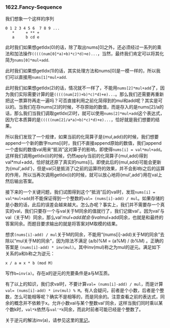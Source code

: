 ### 1622.Fancy-Sequence

我们想象一个这样的序列
```
0 1 2 3 4 5 6  7 8 9 ...
   *     + ** +
   a     b cd e
```
此时我们如果想getIdx(0)的话，除了取出nums[0]之外，还必须经过一系列的乘法和加法操作```(((((num[0]*a)+b)*c)*d)+e)...```，当然，最终我们肯定可以将其化简为```nums[0]*mul+add```.

此时我们如果想getIdx(1)的话，其实处理方法和nums[0]是一模一样的，所以我们可以直接用```nums[1]*mul+add```.

此时我们如果想getIdx(2)的话，情况就不一样了，不能用```nums[2]*mul+add```了，因为我们实际需要计算的是```(((((num[2])+b)*c)*d)+e)...```。那么我们还需要再重新把这一票算符再走一遍吗？可否直接利用之前化简得到的mul和add呢？其实是可以的。当我们在存nums[2]的时候，不存原始的数值，而是存入的是nums[2]/a的话，那么我们当我们调取getIdx(2)时，就可以使用```nums[2]*mul+add```这个表达式，因为它本质算的是```(((((num[2]/a*a)+b)*c)*d)+e)...```，恰好就是我们想要的结果。

所以我们发现了一个规律，如果当前的化简算子是{mul,add}的时候，我们想要append一个新的数字nums[i]时，我们不直接append原始的数值，我们append一个虚拟的数值val用来“抵消”这对算子的影响，即使得```nums[i] = val*mul+add```。这样我们调用getIdx(i)的时候，仍然apply当前的化简算子{mul,add}得到val*mul+add，恰好就还原了真实的nums[i]。即使此后的{mul,add}可能会更新为{mul',add'}，但是val只是抵消了i之前的运算符的效果，并不会影响i之后的运算的作用，所以当再次调用getIdx(i)的时候，就可以放心地将{mul',add'}用在val上然后输出答案。

接下来的一个关键问题，我们试图得到这个“抵消”后的val时，发现```nums[i] = val*mul+add```并不能保证得到一个整数的```val= (nums[i]-add) / mul```。如果存储的是小数的话，此后的误差会越来越大。怎么办呢？事实上，我们并不需要存一个真实的val，我们只要存一个与val关于M同余的值就行了，我们记做val'。因为val'与val（关于M）同余，那么val'*mul+add就会与val*mul+add同余，也就是和最终的答案同余。而题目要求输出的就是将答案对M取模的结果。

想求```(nums[i]-add) / mul```关于M的同余，不能用“(nums[i]-add)关于M的同余”去除以“mul关于M的同余”，因为除法不满足 (a/b)%M = (a%M) / (b%M) 。正确的答案是 ```(nums[i]-add) * inv(mul)```。其中inv(mul)称之为mul的逆元。满足如下关系的a和b称之为逆元：
```
x / a ≡ x * b (mod M)
```
写作```b=inv(a)```。存在a的逆元的充要条件是a与M互质。

有了以上的知识，我们求val时，不要计算```val= (nums[i]-add) / mul```，而是计算```val= (nums[i]-add) * inv(mul) % M```。有人会疑问，前者是个小数，后者是个整数，怎么可能相等呢？确实不是相等的，而是同余的。注意查看之前的表达式，同余的概念并不依赖于x。允许小数val与某个整数val'同余，这样当我们同时乘以某个数k时，```val*k```依然与```val'*k```同余，而此时前者可能已经是个整数了。

关于逆元的解法inv(a)，请参见这里的[笔记](https://github.com/wisdompeak/LeetCode/tree/master/Template/Inverse_Element)。



